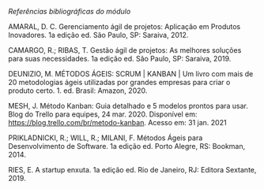 *Referências bibliográficas do módulo*

AMARAL, D. C. Gerenciamento ágil de projetos: Aplicação em Produtos Inovadores. 1a edição ed. São Paulo, SP: Saraiva, 2012.

CAMARGO, R.; RIBAS, T. Gestão ágil de projetos: As melhores soluções para suas necessidades. 1a edição ed. São Paulo, SP: Saraiva, 2019.

DEUNIZIO, M. MÉTODOS ÁGEIS: SCRUM | KANBAN | Um livro com mais de 20 metodologias ágeis utilizadas por grandes empresas para criar o produto certo. 1. ed. Brasil: Amazon, 2020.

MESH, J. Método Kanban: Guia detalhado e 5 modelos prontos para usar. Blog do Trello para equipes, 24 mar. 2020. Disponível em: <https://blog.trello.com/br/metodo-kanban>. Acesso em: 31 jan. 2021

PRIKLADNICKI, R.; WILL, R.; MILANI, F. Métodos Ágeis para Desenvolvimento de Software. 1a edição ed. Porto Alegre, RS: Bookman, 2014.

RIES, E. A startup enxuta. 1a edição ed. Rio de Janeiro, RJ: Editora Sextante, 2019.